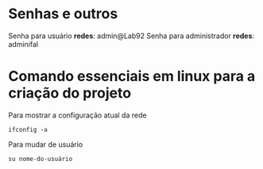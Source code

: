 <h1>Senhas e outros</h1>

Senha para usuário <b>redes</b>: admin@Lab92
Senha para administrador <b>redes</b>: adminifal

<h1> Comando essenciais em <b>linux</b> para a criação do projeto </h1>

Para mostrar a configuração atual da rede

```
ifconfig -a
```

Para mudar de usuário

```
su nome-do-usuário
```
